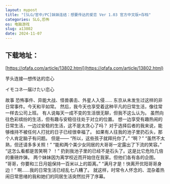 ```yaml
---
layout: mypost
title: "[SLG/官中/PC]妹妹连结：想要传达的爱恋 Ver 1.03 官方中文版+存档"
categories: SLG,恐怖
os: 电脑游戏
slug: a13802
date: 2024-11-07
---
```


## 下载地址：

[https://qfafa.com/article/13802.html](https://qfafa.com/article/13802.html)

芋头连接—想传达的恋心

イモコネ—届けたい恋心

故事
恐怖事件、异能大战、怪兽袭击、外星人入侵……
东京从未发生过这样的非日常事件。今天和平如常。
然后，我今天也享受着这种平凡的日常生活，像往常一样去公司上班。
有人说每天一成不变的生活很无聊，但我不这么认为。
虽然向往色彩缤纷的生活，但有趣与安稳往往处于对立的位置。
想一边享受有趣热闹的日常生活，一边过安稳的生活，这不是太贪心了吗？
对于选择后者的我来说，能够维持不被任何人打扰的日子已经很幸福了。
如果有人往我的池子里扔石头，那个人肯定脑子有问题。
但是——
“所以，这些孩子就拜托你了。”
“啊？”
“虽然不太熟，但还请多多关照！”
“能和两个美少女同居的大哥哥一定露出了下流的笑容。”
“这怎么看都是苦笑啊？ ！”
扔到我池子里的已经不是石头了。这是比它危险几倍的重磅炸弹。
两个妹妹因为离学校近而开始住在我家。但他们各有各的企图。
“哥哥，你要和三日月姐保持一百米以上的距离。”
“满月才是！快离开优阳哥哥身边！”
啊……我的日常生活已经乱七八糟了。
就这样，时常令人怀念的、混杂着热闹日常思绪的我和她们的同居生活突然拉开了序幕。